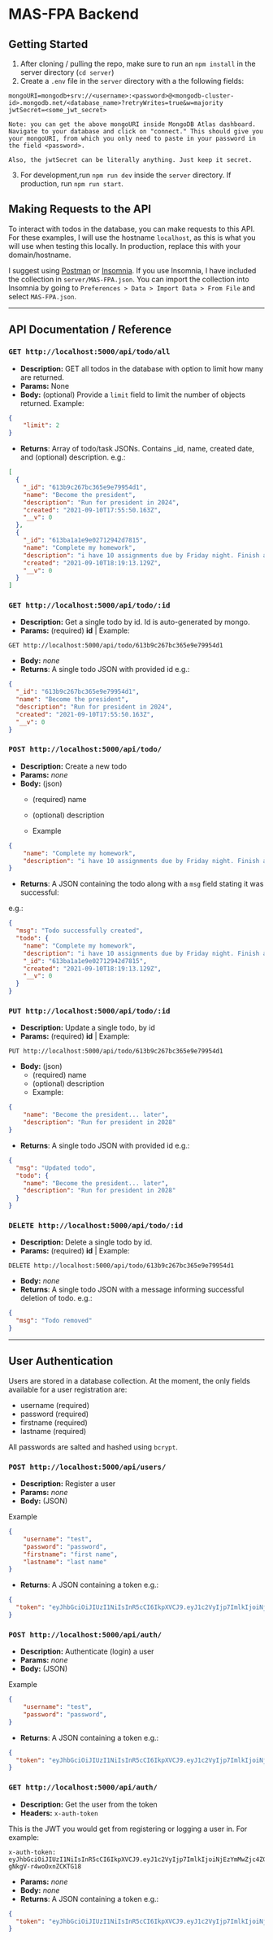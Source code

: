 # MAS-FPA Backend

## Getting Started
1. After cloning / pulling the repo, make sure to run an `npm install` in the server directory (`cd server`)
2. Create a `.env` file in the `server` directory with a the following fields:
```
mongoURI=mongodb+srv://<username>:<password>@<mongodb-cluster-id>.mongodb.net/<database_name>?retryWrites=true&w=majority
jwtSecret=<some_jwt_secret>
```
    Note: you can get the above mongoURI inside MongoDB Atlas dashboard. Navigate to your database and click on "connect." This should give you your mongoURI, from which you only need to paste in your password in the field <password>.

    Also, the jwtSecret can be literally anything. Just keep it secret.

3. For development,run `npm run dev` inside the `server` directory. If production, run `npm run start`.

## Making Requests to the API

To interact with todos in the database, you can make requests to this API. For these examples, I will use the hostname `localhost`, as this is what you will use when testing this locally. In production, replace this with your domain/hostname.

I suggest using [Postman](https://www.postman.com/) or [Insomnia](https://insomnia.rest/). If you use Insomnia, I have included the collection in `server/MAS-FPA.json`. You can import the collection into Insomnia by going to `Preferences > Data > Import Data > From File` and select `MAS-FPA.json`.

---

## API Documentation / Reference

### `GET http://localhost:5000/api/todo/all`
- **Description:** GET all todos in the database with option to limit how many are returned.
- **Params:** None
- **Body:** (optional) Provide a `limit` field to limit the number of objects returned.
Example:
```json
{
    "limit": 2
}
```
- **Returns**: Array of todo/task JSONs. Contains _id, name, created date, and (optional) description.
e.g.:
```json
[
  {
    "_id": "613b9c267bc365e9e79954d1",
    "name": "Become the president",
    "description": "Run for president in 2024",
    "created": "2021-09-10T17:55:50.163Z",
    "__v": 0
  },
  {
    "_id": "613ba1a1e9e02712942d7815",
    "name": "Complete my homework",
    "description": "i have 10 assignments due by Friday night. Finish assignments 2, 3, 6, and 7 first.",
    "created": "2021-09-10T18:19:13.129Z",
    "__v": 0
  }
]
```

### `GET http://localhost:5000/api/todo/:id`
- **Description:** Get a single todo by id. Id is auto-generated by mongo.
- **Params:** (required) **id** | Example:
```
GET http://localhost:5000/api/todo/613b9c267bc365e9e79954d1
```
- **Body:** *none*
- **Returns**: A single todo JSON with provided id
e.g.:
```json
{
  "_id": "613b9c267bc365e9e79954d1",
  "name": "Become the president",
  "description": "Run for president in 2024",
  "created": "2021-09-10T17:55:50.163Z",
  "__v": 0
}
```

### `POST http://localhost:5000/api/todo/`
- **Description:** Create a new todo
- **Params:** *none*
- **Body:** (json)
    - (required) name
    - (optional) description

    - Example
```json
{
    "name": "Complete my homework",
    "description": "i have 10 assignments due by Friday night. Finish assignments 2, 3, 6, and 7 first."
}
```
- **Returns**: A JSON containing the todo along with a `msg` field stating it was successful:

e.g.:
```json
{
  "msg": "Todo successfully created",
  "todo": {
    "name": "Complete my homework",
    "description": "i have 10 assignments due by Friday night. Finish assignments 2, 3, 6, and 7 first.",
    "_id": "613ba1a1e9e02712942d7815",
    "created": "2021-09-10T18:19:13.129Z",
    "__v": 0
  }
}
```

### `PUT http://localhost:5000/api/todo/:id`
- **Description:** Update a single todo, by id
- **Params:** (required) **id** | Example:
```
PUT http://localhost:5000/api/todo/613b9c267bc365e9e79954d1
```
- **Body:** (json)
    - (required) name
    - (optional) description
    - Example:
```json
{
	"name": "Become the president... later",
	"description": "Run for president in 2028"
}
```
- **Returns**: A single todo JSON with provided id
e.g.:
```json
{
  "msg": "Updated todo",
  "todo": {
    "name": "Become the president... later",
    "description": "Run for president in 2028"
  }
}
```

### `DELETE http://localhost:5000/api/todo/:id`
- **Description:** Delete a single todo by id.
- **Params:** (required) **id** | Example:
```
DELETE http://localhost:5000/api/todo/613b9c267bc365e9e79954d1
```
- **Body:** *none*
- **Returns**: A single todo JSON with a message informing successful deletion of todo.
e.g.:
```json
{
  "msg": "Todo removed"
}
```

---

## User Authentication

Users are stored in a database collection. At the moment, the only fields available for a user registration are:

- username (required)
- password (required)
- firstname (required)
- lastname (required)

All passwords are salted and hashed using `bcrypt`.

### `POST http://localhost:5000/api/users/`
- **Description:** Register a user 
- **Params:** *none*
- **Body:** (JSON)

Example
```json
{
	"username": "test",
	"password": "password",
	"firstname": "first name",
	"lastname": "last name"
}
```
- **Returns**: A JSON containing a token
e.g.:
```json
{
  "token": "eyJhbGciOiJIUzI1NiIsInR5cCI6IkpXVCJ9.eyJ1c2VyIjp7ImlkIjoiNjEzYmMwZjc4ZGQzN2Y2OGYzNWRiZmZmIn0sImlhdCI6MTYzMTMwNTk3NiwiZXhwIjoxNjMxNjY1OTc2fQ.SGbJFvTRDCFgc8luGDHdf_-gNkgV-r4woOxnZCKTG18"
}
```

### `POST http://localhost:5000/api/auth/`
- **Description:** Authenticate (login) a user 
- **Params:** *none*
- **Body:** (JSON)

Example
```json
{
	"username": "test",
	"password": "password",
}
```
- **Returns**: A JSON containing a token
e.g.:
```json
{
  "token": "eyJhbGciOiJIUzI1NiIsInR5cCI6IkpXVCJ9.eyJ1c2VyIjp7ImlkIjoiNjEzYmMwZjc4ZGQzN2Y2OGYzNWRiZmZmIn0sImlhdCI6MTYzMTMwNTk3NiwiZXhwIjoxNjMxNjY1OTc2fQ.SGbJFvTRDCFgc8luGDHdf_-gNkgV-r4woOxnZCKTG18"
}
```

### `GET http://localhost:5000/api/auth/`
- **Description:** Get the user from the token
- **Headers:** `x-auth-token`

This is the JWT you would get from registering or logging a user in. For example:
```
x-auth-token: eyJhbGciOiJIUzI1NiIsInR5cCI6IkpXVCJ9.eyJ1c2VyIjp7ImlkIjoiNjEzYmMwZjc4ZGQzN2Y2OGYzNWRiZmZmIn0sImlhdCI6MTYzMTMwNTk3NiwiZXhwIjoxNjMxNjY1OTc2fQ.SGbJFvTRDCFgc8luGDHdf_-gNkgV-r4woOxnZCKTG18
```
- **Params:** *none*
- **Body:** *none*
- **Returns**: A JSON containing a token
e.g.:
```json
{
  "token": "eyJhbGciOiJIUzI1NiIsInR5cCI6IkpXVCJ9.eyJ1c2VyIjp7ImlkIjoiNjEzYmMwZjc4ZGQzN2Y2OGYzNWRiZmZmIn0sImlhdCI6MTYzMTMwNTk3NiwiZXhwIjoxNjMxNjY1OTc2fQ.SGbJFvTRDCFgc8luGDHdf_-gNkgV-r4woOxnZCKTG18"
}
```
